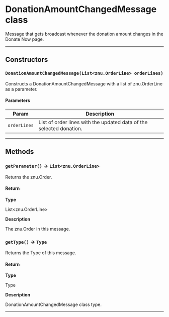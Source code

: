 # DonationAmountChangedMessage class

Message that gets broadcast whenever the donation amount changes in the Donate Now page.

---
## Constructors
### `DonationAmountChangedMessage(List<znu.OrderLine> orderLines)`

Constructs a DonationAmountChangedMessage with a list of znu.OrderLine as a parameter.
#### Parameters
|Param|Description|
|-----|-----------|
|`orderLines` |  List of order lines with the updated data of the selected donation. |

---
## Methods
### `getParameter()` → `List<znu.OrderLine>`

Returns the znu.Order.

#### Return

**Type**

List<znu.OrderLine>

**Description**

The znu.Order in this message.

### `getType()` → `Type`

Returns the Type of this message.

#### Return

**Type**

Type

**Description**

DonationAmountChangedMessage class type.

---
